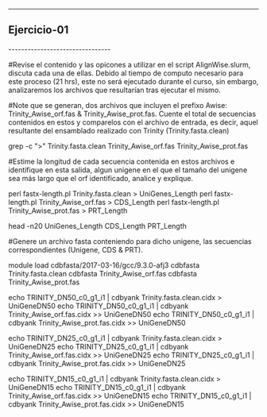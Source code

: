 
--------------------------------
<h2>Ejercicio-01</h2>
--------------------------------

#Revise el contenido y las opicones a utilizar en el script AlignWise.slurm, discuta cada una de ellas. Debido al tiempo de computo necesario para este proceso (21 hrs), este no será ejecutado durante el curso, sin embargo, analizaremos los archivos que resultarían tras ejecutar el mismo.

#Note que se generan, dos archivos que incluyen el prefixo Awise: Trinity_Awise_orf.fas & Trinity_Awise_prot.fas. Cuente el total de secuencias contenidos en estos y comparelos con el archivo de entrada, es decir, aquel resultante del ensamblado realizado con Trinity (Trinity.fasta.clean)

grep -c ">" Trinity.fasta.clean Trinity_Awise_orf.fas Trinity_Awise_prot.fas

#Estime la longitud de cada secuencia contenida en estos archivos e identifique en esta salida, algun unigene en el que el tamaño del unigene sea más largo que el orf identificado, analice y explique.

perl fastx-length.pl Trinity.fasta.clean > UniGenes_Length
perl fastx-length.pl Trinity_Awise_orf.fas > CDS_Length
perl fastx-length.pl Trinity_Awise_prot.fas > PRT_Length

head -n20 UniGenes_Length CDS_Length PRT_Length

#Genere un archivo fasta conteniendo para dicho unigene, las secuencias correspondientes (Unigene, CDS & PRT).

module load cdbfasta/2017-03-16/gcc/9.3.0-afj3
cdbfasta Trinity.fasta.clean
cdbfasta Trinity_Awise_orf.fas
cdbfasta Trinity_Awise_prot.fas

echo TRINITY_DN50_c0_g1_i1 | cdbyank Trinity.fasta.clean.cidx > UniGeneDN50
echo TRINITY_DN50_c0_g1_i1 | cdbyank Trinity_Awise_orf.fas.cidx >> UniGeneDN50
echo TRINITY_DN50_c0_g1_i1 | cdbyank Trinity_Awise_prot.fas.cidx >> UniGeneDN50

echo TRINITY_DN25_c0_g1_i1 | cdbyank Trinity.fasta.clean.cidx > UniGeneDN25
echo TRINITY_DN25_c0_g1_i1 | cdbyank Trinity_Awise_orf.fas.cidx >> UniGeneDN25
echo TRINITY_DN25_c0_g1_i1 | cdbyank Trinity_Awise_prot.fas.cidx >> UniGeneDN25

echo TRINITY_DN15_c0_g1_i1 | cdbyank Trinity.fasta.clean.cidx > UniGeneDN15
echo TRINITY_DN15_c0_g1_i1 | cdbyank Trinity_Awise_orf.fas.cidx >> UniGeneDN15
echo TRINITY_DN15_c0_g1_i1 | cdbyank Trinity_Awise_prot.fas.cidx >> UniGeneDN15


